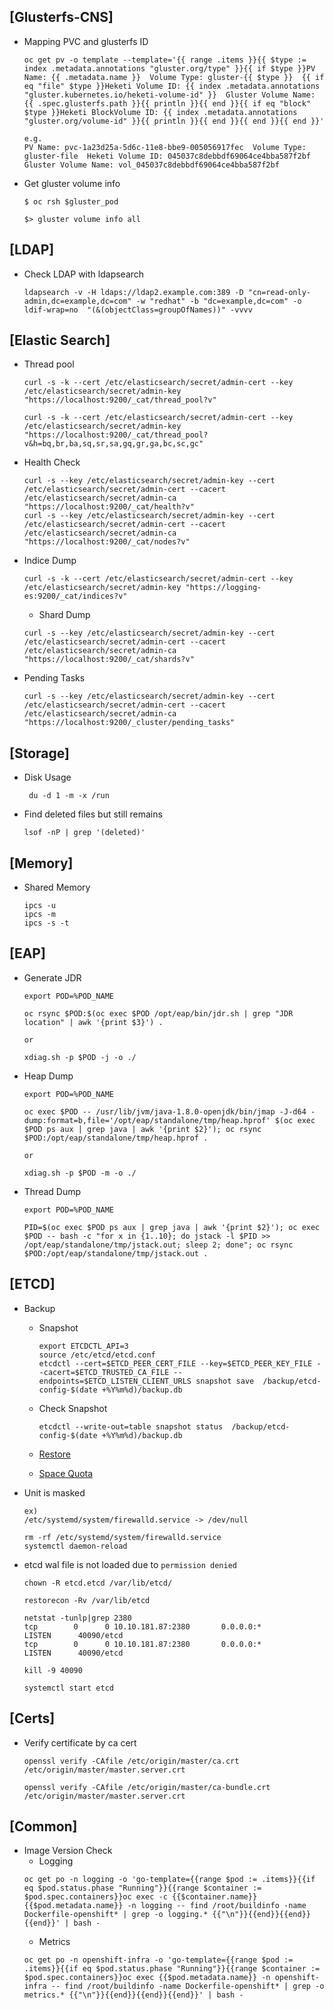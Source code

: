 ## [Glusterfs-CNS]

- Mapping PVC and glusterfs ID
  ```
  oc get pv -o template --template='{{ range .items }}{{ $type := index .metadata.annotations "gluster.org/type" }}{{ if $type }}PV Name: {{ .metadata.name }}  Volume Type: gluster-{{ $type }}  {{ if eq "file" $type }}Heketi Volume ID: {{ index .metadata.annotations "gluster.kubernetes.io/heketi-volume-id" }}  Gluster Volume Name: {{ .spec.glusterfs.path }}{{ println }}{{ end }}{{ if eq "block" $type }}Heketi BlockVolume ID: {{ index .metadata.annotations "gluster.org/volume-id" }}{{ println }}{{ end }}{{ end }}{{ end }}'

  e.g.
  PV Name: pvc-1a23d25a-5d6c-11e8-bbe9-005056917fec  Volume Type: gluster-file  Heketi Volume ID: 045037c8debbdf69064ce4bba587f2bf  Gluster Volume Name: vol_045037c8debbdf69064ce4bba587f2bf                   
  ```
- Get gluster volume info
  ```
  $ oc rsh $gluster_pod

  $> gluster volume info all
  ```


## [LDAP]

- Check LDAP with ldapsearch
  ```
  ldapsearch -v -H ldaps://ldap2.example.com:389 -D "cn=read-only-admin,dc=example,dc=com" -w "redhat" -b "dc=example,dc=com" -o ldif-wrap=no  "(&(objectClass=groupOfNames))" -vvvv
  ```


## [Elastic Search]
- Thread pool
  ```
  curl -s -k --cert /etc/elasticsearch/secret/admin-cert --key /etc/elasticsearch/secret/admin-key "https://localhost:9200/_cat/thread_pool?v"

  curl -s -k --cert /etc/elasticsearch/secret/admin-cert --key /etc/elasticsearch/secret/admin-key "https://localhost:9200/_cat/thread_pool?v&h=bq,br,ba,sq,sr,sa,gq,gr,ga,bc,sc,gc"
  ```

- Health Check
  ```
  curl -s --key /etc/elasticsearch/secret/admin-key --cert /etc/elasticsearch/secret/admin-cert --cacert /etc/elasticsearch/secret/admin-ca "https://localhost:9200/_cat/health?v"
  curl -s --key /etc/elasticsearch/secret/admin-key --cert /etc/elasticsearch/secret/admin-cert --cacert /etc/elasticsearch/secret/admin-ca "https://localhost:9200/_cat/nodes?v"
  ```
- Indice Dump
  ```
  curl -s -k --cert /etc/elasticsearch/secret/admin-cert --key /etc/elasticsearch/secret/admin-key "https://logging-es:9200/_cat/indices?v"
  ```
  - Shard Dump
  ```
  curl -s --key /etc/elasticsearch/secret/admin-key --cert /etc/elasticsearch/secret/admin-cert --cacert /etc/elasticsearch/secret/admin-ca "https://localhost:9200/_cat/shards?v"
  ```

- Pending Tasks
  ```
  curl -s --key /etc/elasticsearch/secret/admin-key --cert /etc/elasticsearch/secret/admin-cert --cacert /etc/elasticsearch/secret/admin-ca "https://localhost:9200/_cluster/pending_tasks"
  ```

## [Storage]

- Disk Usage
  ```
   du -d 1 -m -x /run
  ```

- Find deleted files but still remains
  ```
  lsof -nP | grep '(deleted)'
  ```

## [Memory]
- Shared Memory
  ```
  ipcs -u
  ipcs -m
  ipcs -s -t
  ```

## [EAP]

- Generate JDR
  ```
  export POD=%POD_NAME

  oc rsync $POD:$(oc exec $POD /opt/eap/bin/jdr.sh | grep "JDR location" | awk '{print $3}') .

  or 

  xdiag.sh -p $POD -j -o ./
  ```

- Heap Dump
  ```
  export POD=%POD_NAME

  oc exec $POD -- /usr/lib/jvm/java-1.8.0-openjdk/bin/jmap -J-d64 -dump:format=b,file='/opt/eap/standalone/tmp/heap.hprof' $(oc exec $POD ps aux | grep java | awk '{print $2}'); oc rsync $POD:/opt/eap/standalone/tmp/heap.hprof .

  or

  xdiag.sh -p $POD -m -o ./
  ```

- Thread Dump
  ```
  export POD=%POD_NAME

  PID=$(oc exec $POD ps aux | grep java | awk '{print $2}'); oc exec $POD -- bash -c "for x in {1..10}; do jstack -l $PID >> /opt/eap/standalone/tmp/jstack.out; sleep 2; done"; oc rsync $POD:/opt/eap/standalone/tmp/jstack.out .
  ```

## [ETCD]
- Backup
  - Snapshot
    ```
    export ETCDCTL_API=3
    source /etc/etcd/etcd.conf
    etcdctl --cert=$ETCD_PEER_CERT_FILE --key=$ETCD_PEER_KEY_FILE --cacert=$ETCD_TRUSTED_CA_FILE --endpoints=$ETCD_LISTEN_CLIENT_URLS snapshot save  /backup/etcd-config-$(date +%Y%m%d)/backup.db  
    ```
  - Check Snapshot
    ```
    etcdctl --write-out=table snapshot status  /backup/etcd-config-$(date +%Y%m%d)/backup.db
    ```
  - [Restore](https://docs.openshift.com/container-platform/3.11/admin_guide/assembly_restore-etcd-quorum.html#backing-up-etcd_restore-etcd-quorum)

  - [Space Quota](https://github.com/etcd-io/etcd/blob/master/Documentation/op-guide/maintenance.md#space-quota)

- Unit is masked
  ```
  ex)
  /etc/systemd/system/firewalld.service -> /dev/null
  
  rm -rf /etc/systemd/system/firewalld.service
  systemctl daemon-reload
  ```
  
- etcd wal file is not loaded due to `permission denied`
  ```
  chown -R etcd.etcd /var/lib/etcd/

  restorecon -Rv /var/lib/etcd

  netstat -tunlp|grep 2380
  tcp        0      0 10.10.181.87:2380       0.0.0.0:*               LISTEN      40090/etcd          
  tcp        0      0 10.10.181.87:2380       0.0.0.0:*               LISTEN      40090/etcd          

  kill -9 40090

  systemctl start etcd
  ```

## [Certs]
- Verify certificate by ca cert
  ```
  openssl verify -CAfile /etc/origin/master/ca.crt /etc/origin/master/master.server.crt

  openssl verify -CAfile /etc/origin/master/ca-bundle.crt /etc/origin/master/master.server.crt
  ```



## [Common]
- Image Version Check
  - Logging
   ```
   oc get po -n logging -o 'go-template={{range $pod := .items}}{{if eq $pod.status.phase "Running"}}{{range $container := $pod.spec.containers}}oc exec -c {{$container.name}} {{$pod.metadata.name}} -n logging -- find /root/buildinfo -name Dockerfile-openshift* | grep -o logging.* {{"\n"}}{{end}}{{end}}{{end}}' | bash -
   ```
  - Metrics
  ```
  oc get po -n openshift-infra -o 'go-template={{range $pod := .items}}{{if eq $pod.status.phase "Running"}}{{range $container := $pod.spec.containers}}oc exec {{$pod.metadata.name}} -n openshift-infra -- find /root/buildinfo -name Dockerfile-openshift* | grep -o metrics.* {{"\n"}}{{end}}{{end}}{{end}}' | bash -
  ```
